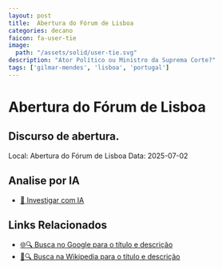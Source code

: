 ```yaml
---
layout: post
title:  Abertura do Fórum de Lisboa
categories: decano
faicon: fa-user-tie
image:
  path: "/assets/solid/user-tie.svg"
description: "Ator Político ou Ministro da Suprema Corte?"
tags: ['gilmar-mendes', 'lisboa', 'portugal']
---
```


# Abertura do Fórum de Lisboa
## Discurso de abertura.
Local: Abertura do Fórum de Lisboa
Data: 2025-07-02

## Analise por IA
- [🤖 Investigar com IA](https://www.perplexity.ai/search?q=%22Gilmar%20Mendes%22%20%2B%20Abertura%20do%20F%C3%B3rum%20de%20Lisboa%20Discurso%20de%20abertura.%20Lisboa%2C%20Portugal)

## Links Relacionados
- [🌐🔍 Busca no Google para o título e descrição](https://www.google.com/search?q=%22Gilmar%20Mendes%22%20%2B%20Abertura%20do%20F%C3%B3rum%20de%20Lisboa%20Discurso%20de%20abertura.%20Lisboa%2C%20Portugal)
- [📖🔍 Busca na Wikipedia para o título e descrição](https://pt.wikipedia.org/w/index.php?search=%22Gilmar%20Mendes%22%20%2B%20Abertura%20do%20F%C3%B3rum%20de%20Lisboa%20Discurso%20de%20abertura.%20Lisboa%2C%20Portugal)

